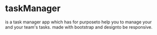 # taskManager

is a task manager app which has for purposeto help you to manage your and your team's tasks.
made with bootstrap and designto be responsive.
